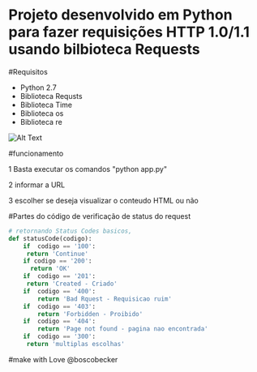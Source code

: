 # Projeto desenvolvido em Python para fazer requisições HTTP 1.0/1.1 usando bilbioteca Requests

#Requisitos
* Python 2.7
* Biblioteca Requsts
* Biblioteca Time
* Biblioteca os
* Biblioteca re

![Alt Text](https://github.com/{boscobecker}/{getUrl}/raw/{master}/path/to/image.gif)



#funcionamento

1 Basta executar os comandos  "python app.py"

2 informar a URL

3 escolher se deseja visualizar o conteudo HTML ou não 


#Partes do código de verificação de status do request


```python
# retornando Status Codes basicos, 
def statusCode(codigo):
    if  codigo == '100':
     return 'Continue'        
    if codigo == '200':    
      return 'OK'  
    if  codigo == '201':
     return 'Created - Criado'        
    if  codigo == '400':
        return 'Bad Rquest - Requisicao ruim'
    if  codigo == '403':
        return 'Forbidden - Proibido'
    if  codigo == '404':
        return 'Page not found - pagina nao encontrada'        
    if  codigo == '300':
     return 'multiplas escolhas' 

```



#make with Love @boscobecker

